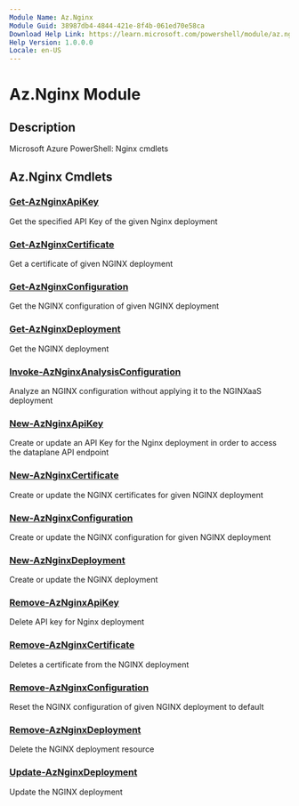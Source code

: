 ```yaml
---
Module Name: Az.Nginx
Module Guid: 38987db4-4844-421e-8f4b-061ed70e58ca
Download Help Link: https://learn.microsoft.com/powershell/module/az.nginx
Help Version: 1.0.0.0
Locale: en-US
---
```


# Az.Nginx Module
## Description
Microsoft Azure PowerShell: Nginx cmdlets

## Az.Nginx Cmdlets
### [Get-AzNginxApiKey](Get-AzNginxApiKey.md)
Get the specified API Key of the given Nginx deployment

### [Get-AzNginxCertificate](Get-AzNginxCertificate.md)
Get a certificate of given NGINX deployment

### [Get-AzNginxConfiguration](Get-AzNginxConfiguration.md)
Get the NGINX configuration of given NGINX deployment

### [Get-AzNginxDeployment](Get-AzNginxDeployment.md)
Get the NGINX deployment

### [Invoke-AzNginxAnalysisConfiguration](Invoke-AzNginxAnalysisConfiguration.md)
Analyze an NGINX configuration without applying it to the NGINXaaS deployment

### [New-AzNginxApiKey](New-AzNginxApiKey.md)
Create or update an API Key for the Nginx deployment in order to access the dataplane API endpoint

### [New-AzNginxCertificate](New-AzNginxCertificate.md)
Create or update the NGINX certificates for given NGINX deployment

### [New-AzNginxConfiguration](New-AzNginxConfiguration.md)
Create or update the NGINX configuration for given NGINX deployment

### [New-AzNginxDeployment](New-AzNginxDeployment.md)
Create or update the NGINX deployment

### [Remove-AzNginxApiKey](Remove-AzNginxApiKey.md)
Delete API key for Nginx deployment

### [Remove-AzNginxCertificate](Remove-AzNginxCertificate.md)
Deletes a certificate from the NGINX deployment

### [Remove-AzNginxConfiguration](Remove-AzNginxConfiguration.md)
Reset the NGINX configuration of given NGINX deployment to default

### [Remove-AzNginxDeployment](Remove-AzNginxDeployment.md)
Delete the NGINX deployment resource

### [Update-AzNginxDeployment](Update-AzNginxDeployment.md)
Update the NGINX deployment

